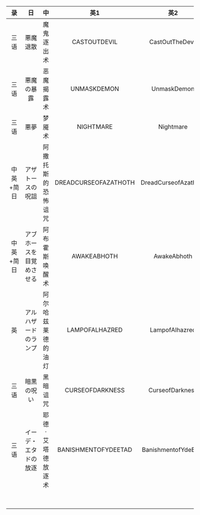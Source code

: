 |录|日|中|英1|英2|
|:-:|:-:|:-:|:-:|:-:|
|三语|悪魔退散|魔鬼逐出术|CASTOUTDEVIL|CastOutTheDevil|
|三语|悪魔の暴露|恶魔揭露术|UNMASKDEMON|UnmaskDemon|
|三语|悪夢|梦魇术|NIGHTMARE|Nightmare|
|中英+简日|アザトースの呪詛|阿撒托斯的恐怖诅咒|DREADCURSEOFAZATHOTH|DreadCurseofAzathoth|
|中英+简日|アブホースを目覚めさせる|阿布霍斯唤醒术|AWAKEABHOTH|AwakeAbhoth|
|英|アルハザードのランプ|阿尔哈兹莱德的油灯|LAMPOFALHAZRED|LampofAlhazred|
|三语|暗黒の呪い|黑暗诅咒|CURSEOFDARKNESS|CurseofDarkness|
|三语|イーデ・エタドの放逐|耶德·艾塔德放逐术|BANISHMENTOFYDEETAD|BanishmentofYdeEtad|
||||||
||||||
||||||
||||||
||||||
||||||
||||||
||||||

